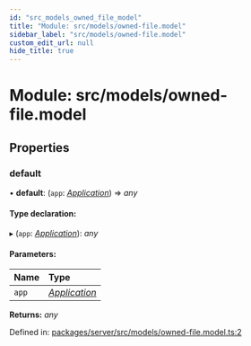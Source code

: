 ```yaml
---
id: "src_models_owned_file_model"
title: "Module: src/models/owned-file.model"
sidebar_label: "src/models/owned-file.model"
custom_edit_url: null
hide_title: true
---
```


# Module: src/models/owned-file.model

## Properties

### default

• **default**: (`app`: [*Application*](src_declarations.md#application)) => *any*

#### Type declaration:

▸ (`app`: [*Application*](src_declarations.md#application)): *any*

#### Parameters:

Name | Type |
:------ | :------ |
`app` | [*Application*](src_declarations.md#application) |

**Returns:** *any*

Defined in: [packages/server/src/models/owned-file.model.ts:2](https://github.com/xr3ngine/xr3ngine/blob/7650c2bea/packages/server/src/models/owned-file.model.ts#L2)
